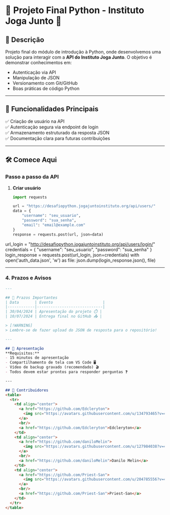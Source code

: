 # 🚀 Projeto Final Python - Instituto Joga Junto 🐍

## 📌 Descrição
Projeto final do módulo de introdução à Python, onde desenvolvemos uma solução para interagir com a **API do Instituto Joga Junto**. O objetivo é demonstrar conhecimentos em:
- Autenticação via API
- Manipulação de JSON
- Versionamento com Git/GitHub
- Boas práticas de código Python

---

## 🌟 Funcionalidades Principais
✅ Criação de usuário na API  
✅ Autenticação segura via endpoint de login  
✅ Armazenamento estruturado da resposta JSON  
✅ Documentação clara para futuras contribuições  

---

## 🛠️ Comece Aqui
### Passo a passo da API
1. **Criar usuário**  
   ```python
   import requests

   url = "https://desafiopython.jogajuntoinstituto.org/api/users/"
   data = {
       "username": "seu_usuario",
       "password": "sua_senha",
       "email": "email@example.com"
   }
   response = requests.post(url, json=data)

url_login = "http://desafiopython.jogajuntoinstituto.org/api/users/login/"
credentials = {
    "username": "seu_usuario",
    "password": "sua_senha"
}
login_response = requests.post(url_login, json=credentials)
with open('auth_data.json', 'w') as file:
    json.dump(login_response.json(), file)


---

### **4. Prazos e Avisos**
```markdown
---

## 📅 Prazos Importantes
| Data       | Evento                      |
|------------|-----------------------------|
| 30/04/2024 | Apresentação do projeto ⏱️ |
| 10/07/2024 | Entrega final no GitHub 📤 |

> [!WARNING]  
> Lembre-se de fazer upload do JSON de resposta para o repositório!

---

## 🎥 Apresentação
**Requisitos:**  
- 15 minutos de apresentação  
- Compartilhamento de tela com VS Code 🖥️  
- Vídeo de backup gravado (recomendado) 🎬  
- Todos devem estar prontos para responder perguntas ❓

---

## 🤝 Contribuidores
<table>
  <tr>
    <td align="center">
      <a href="https://github.com/Edcleryton">
        <img src="https://avatars.githubusercontent.com/u/134793465?v=4" width="50px" alt="Edcleryton"/>
      </a>
      <br/>
      <a href="https://github.com/Edcleryton">Edcleryton</a>
    </td>
    <td align="center">
      <a href="https://github.com/daniloMelin">
        <img src="https://avatars.githubusercontent.com/u/127984038?v=4" width="50px" alt="Danilo Melin"/>
      </a>
      <br/>
      <a href="https://github.com/daniloMelin">Danilo Melin</a>
    </td>
    <td align="center">
      <a href="https://github.com/Priest-San">
        <img src="https://avatars.githubusercontent.com/u/204785556?v=4" width="50px" alt="Priest-San"/>
      </a>
      <br/>
      <a href="https://github.com/Priest-San">Priest-San</a>
    </td>
  </tr>
</table>
